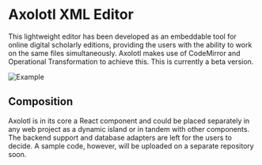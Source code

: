 # Axolotl XML Editor

This lightweight editor has been developed as an embeddable tool for online digital scholarly editions, providing the users with the ability to work on the same files simultaneously. Axolotl makes use of CodeMirror and Operational Transformation to achieve this. This is currently a beta version.

![Example](https://drive.google.com/uc?id=179KiNejoK7kViUKTJ6eDuztvr6M0t5Qc)

## Composition

Axolotl is in its core a React component and could be placed separately in any web project as a dynamic island or in tandem with other components. The backend support and database adapters are left for the users to decide. A sample code, however, will be uploaded on a separate repository soon.
